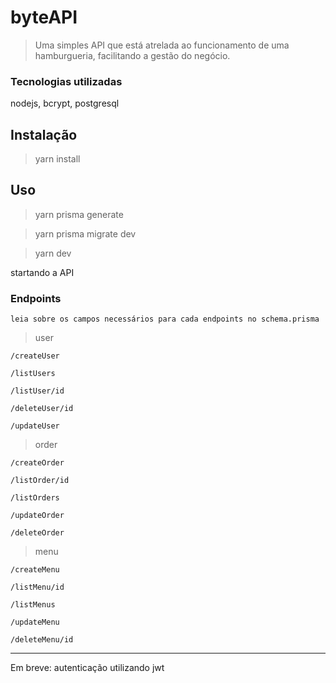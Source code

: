 
# byteAPI 

> Uma simples API que está atrelada ao funcionamento de uma hamburgueria, facilitando a gestão do negócio. 

### Tecnologias utilizadas

nodejs, bcrypt, postgresql

## Instalação

> yarn install 

## Uso 

> yarn prisma generate

> yarn prisma migrate dev

> yarn dev 



startando a API

### Endpoints

```leia sobre os campos necessários para cada endpoints no schema.prisma ```

> user

``` 
/createUser

/listUsers

/listUser/id

/deleteUser/id

/updateUser
```

> order

```
/createOrder

/listOrder/id

/listOrders

/updateOrder

/deleteOrder
```


> menu

```
/createMenu

/listMenu/id

/listMenus

/updateMenu

/deleteMenu/id

```

--- 

Em breve: autenticação utilizando jwt
